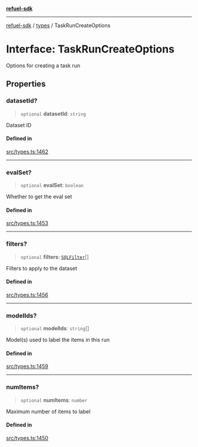 [**refuel-sdk**](../../README.md)

***

[refuel-sdk](../../modules.md) / [types](../README.md) / TaskRunCreateOptions

# Interface: TaskRunCreateOptions

Options for creating a task run

## Properties

### datasetId?

> `optional` **datasetId**: `string`

Dataset ID

#### Defined in

[src/types.ts:1462](https://github.com/refuel-ai/refuel-sdk/blob/ce96b857bf5c9f1c73e98ea4629535109c473935/src/types.ts#L1462)

***

### evalSet?

> `optional` **evalSet**: `boolean`

Whether to get the eval set

#### Defined in

[src/types.ts:1453](https://github.com/refuel-ai/refuel-sdk/blob/ce96b857bf5c9f1c73e98ea4629535109c473935/src/types.ts#L1453)

***

### filters?

> `optional` **filters**: [`SQLFilter`](SQLFilter.md)[]

Filters to apply to the dataset

#### Defined in

[src/types.ts:1456](https://github.com/refuel-ai/refuel-sdk/blob/ce96b857bf5c9f1c73e98ea4629535109c473935/src/types.ts#L1456)

***

### modelIds?

> `optional` **modelIds**: `string`[]

Model(s) used to label the items in this run

#### Defined in

[src/types.ts:1459](https://github.com/refuel-ai/refuel-sdk/blob/ce96b857bf5c9f1c73e98ea4629535109c473935/src/types.ts#L1459)

***

### numItems?

> `optional` **numItems**: `number`

Maximum number of items to label

#### Defined in

[src/types.ts:1450](https://github.com/refuel-ai/refuel-sdk/blob/ce96b857bf5c9f1c73e98ea4629535109c473935/src/types.ts#L1450)
